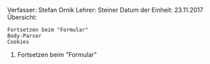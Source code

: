 Verfasser: Stefan Ornik
Lehrer: Steiner
Datum der Einheit: 23.11.2017
Übersicht:

    Fortsetzen beim "Formular"
    Body-Parser
    Cookies

1. Fortsetzen beim "Formular"
